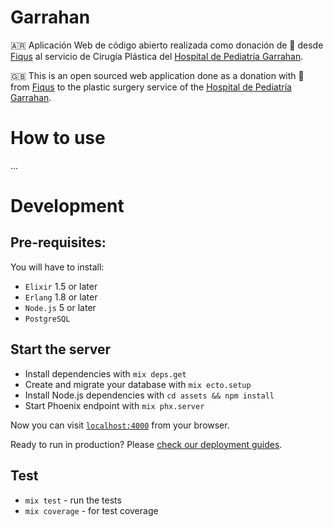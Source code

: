 # Garrahan
🇦🇷 Aplicación Web de código abierto realizada como donación de 💓 desde [Fiqus](https://fiqus.com) al servicio de Cirugía Plástica del [Hospital de Pediatría Garrahan](http://www.garrahan.gov.ar/).

🇬🇧 This is an open sourced web application done as a donation with 💓 from [Fiqus](https://fiqus.com) to the plastic surgery service of the [Hospital de Pediatría Garrahan](http://www.garrahan.gov.ar/).


# How to use
...

# Development
## Pre-requisites:
You will have to install:
  * `Elixir` 1.5 or later
  * `Erlang` 1.8 or later
  * `Node.js` 5 or later
  * `PostgreSQL`

## Start the server

  * Install dependencies with `mix deps.get`
  * Create and migrate your database with `mix ecto.setup`
  * Install Node.js dependencies with `cd assets && npm install`
  * Start Phoenix endpoint with `mix phx.server`

Now you can visit [`localhost:4000`](http://localhost:4000) from your browser.

Ready to run in production? Please [check our deployment guides](https://hexdocs.pm/phoenix/deployment.html).

## Test
  * `mix test` - run the tests
  * `mix coverage` - for test coverage